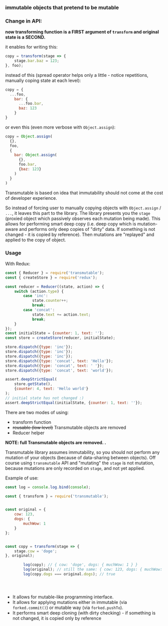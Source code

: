 ### immutable objects that pretend to be mutable

### Change in API:
**now transforming function is a FIRST argument of `transform` and original state is a SECOND.**


it enables for writing this:

```javascript
copy = transform(stage => {
	stage.bar.baz = 123;
}, foo);
```

instead of this (spread operator helps only a little - notice repetitions, manually coping state at each level):

```javascript
copy = {
  ...foo,
    bar: {
      ...foo.bar,
      baz: 123
    }
}
```

or even this (even more verbose with `Object.assign`):

```javascript
copy = Object.assign(
  {},
  foo,
  {
    bar: Object.assign(
      {},
      foo.bar,
      {baz: 123}
    )
  }
)
```



Transmutable is based on idea that immutability should not come at the cost of developer experience.

So instead of forcing user to manually copying objects with `Object.assign` / `...`, it leaves this part to the library. The library presents you the `stage` (proxied object which passively observes each mutation being made). This allows for performing smart deep copy (i.e. deep copy which is mutation-aware and performs only deep copies of "dirty" data. If something is not changed - it is copied by reference). Then mutations are "replayed" and applied to the copy of object.

### Usage

With Redux:

```javascript
const { Reducer } = require('transmutable');
const { createStore } = require('redux');

const reducer = Reducer((state, action) => {
	switch (action.type) {
		case 'inc':
			state.counter++;
			break;
		case 'concat':
			state.text += action.text;
			break;
	}
});
const initialState = {counter: 1, text: ''};
const store = createStore(reducer, initialState);

store.dispatch({type: 'inc'});
store.dispatch({type: 'inc'});
store.dispatch({type: 'inc'});
store.dispatch({type: 'concat', text: 'Hello'});
store.dispatch({type: 'concat', text: ' '});
store.dispatch({type: 'concat', text: 'world'});

assert.deepStrictEqual(
	store.getState(),
	{counter: 4, text: 'Hello world'}
);
// initial state has not changed :)
assert.deepStrictEqual(initialState, {counter: 1, text: ''});

```

There are two modes of using:

- transform function
- ~~reusable (low level)~~ Transmutable objects are removed
- Reducer helper


**NOTE: full Transmutable objects are removed. .**


Transmutable library assumes immutability, so you should not perform any mutation of your objects (because of data-sharing between objects). Off course using `transmutable` API and "mutating" the `stage` is not mutation, because mutations are only recorded on `stage`, and not yet applied.



Example of use:

```javascript
const log = console.log.bind(console);

const { transform } = require('transmutable');


const original = {
	cow: 123,
	dogs: {
		muchWow: 1
	}
};


const copy = transform(stage => {
	stage.cow = 'doge';
}, original);

		log(copy); // { cow: 'doge', dogs: { muchWow: 1 } }
		log(original); // still the same: { cow: 123, dogs: { muchWow: 1 } }
		log(copy.dogs === original.dogs); // true





```

* It allows for mutable-like programming interface.
* It allows for applying mutations either in immutable (via `forked.commit()`) or mutable way (via `forked.pushTo`).
* It performs smart deep cloning (with dirty checking) - if something is not changed, it is copied only by reference

